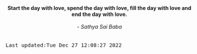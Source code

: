 
<div align="center"><b><span>Start the day with love, spend the day with love, fill the day with love and end the day with love.</span></b><br><br><i> - Sathya Sai Baba</i></div>
<br><br><kbd>Last updated:Tue Dec 27 12:08:27 2022</kbd>